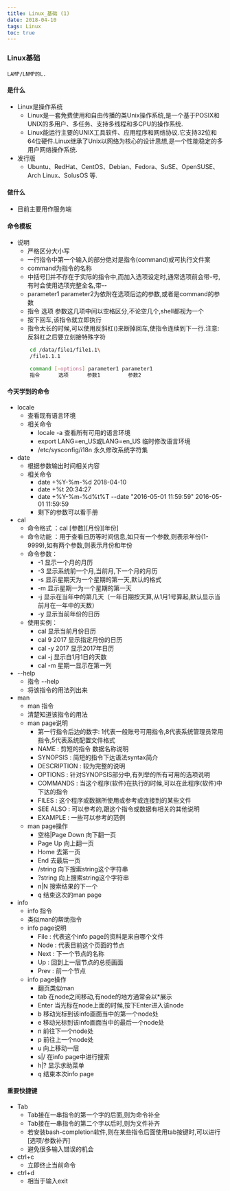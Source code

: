 ```yaml
---
title: Linux_基础 (1)
date: 2018-04-10
tags: Linux
toc: true
---
```


### Linux基础
    LAMP/LNMP的L.

<!-- more -->

#### 是什么
- Linux是操作系统
    * Linux是一套免费使用和自由传播的类Unix操作系统,是一个基于POSIX和UNIX的多用户、多任务、支持多线程和多CPU的操作系统.
    * Linux能运行主要的UNIX工具软件、应用程序和网络协议.它支持32位和64位硬件.Linux继承了Unix以网络为核心的设计思想,是一个性能稳定的多用户网络操作系统.
- 发行版
    * Ubuntu、RedHat、CentOS、Debian、Fedora、SuSE、OpenSUSE、Arch Linux、SolusOS 等.

#### 做什么
- 目前主要用作服务端

#### 命令模板
- 说明
    * 严格区分大小写
    * 一行指令中第一个输入的部分绝对是指令(command)或可执行文件案
    * command为指令的名称
    * 中括号[]并不存在于实际的指令中,而加入选项设定时,通常选项前会带-号,有时会使用选项完整全名,带--
    * parameter1 parameter2为依附在选项后边的参数,或者是command的参数
    * 指令 选项 参数这几项中间以空格区分,不论空几个,shell都视为一个
    * 按下回车,该指令就立即执行
    * 指令太长的时候,可以使用反斜杠(\)来断掉回车,使指令连续到下一行.注意:反斜杠之后要立刻接特殊字符
    ```bash
        cd /data/file1/file1.1\
        /file1.1.1

        command [-options] parameter1 parameter1
        指令      选项      参数1         参数2
    ```

#### 今天学到的命令
- locale
    * 查看现有语言环境
    * 相关命令
        * locale -a 查看所有可用的语言环境
        * export LANG=en_US或LANG=en_US 临时修改语言环境
        * /etc/sysconfig/i18n 永久修改系统字符集
- date
    * 根据参数输出时间相关内容
    * 相关命令
        * date +%Y-%m-%d 2018-04-10
        * date +%t  20:34:27
        * date +%Y-%m-%d%t%T --date "2016-05-01 11:59:59"  2016-05-01   11:59:59
        * 剩下的参数可以看手册
- cal
    * 命令格式 ：cal [参数][月份][年份]
    * 命令功能 ：用于查看日历等时间信息,如只有一个参数,则表示年份(1-9999),如有两个参数,则表示月份和年份
    * 命令参数：
        * -1 显示一个月的月历
        * -3 显示系统前一个月,当前月,下一个月的月历
        * -s  显示星期天为一个星期的第一天,默认的格式
        * -m 显示星期一为一个星期的第一天
        * -j  显示在当年中的第几天（一年日期按天算,从1月1号算起,默认显示当前月在一年中的天数）
        * -y  显示当前年份的日历
    * 使用实例：
        * cal 显示当前月份日历
        * cal 9 2017 显示指定月份的日历
        * cal -y 2017 显示2017年日历
        * cal -j 显示自1月1日的天数
        * cal -m 星期一显示在第一列
- \--help
    * 指令 --help
    * 将该指令的用法列出来
- man
    * man 指令
    * 清楚知道该指令的用法
    * man page说明
        * 第一行指令后边的数字: 1代表一般账号可用指令,8代表系统管理员常用指令,5代表系统配置文件格式
        * NAME : 剪短的指令 数据名称说明
        * SYNOPSIS : 简短的指令下达语法syntax简介
        * DESCRIPTION : 较为完整的说明
        * OPTIONS : 针对SYNOPSIS部分中,有列举的所有可用的选项说明
        * COMMANDS : 当这个程序(软件)在执行的时候,可以在此程序(软件)中下达的指令
        * FILES : 这个程序或数据所使用或参考或连接到的某些文件
        * SEE ALSO : 可以参考的,跟这个指令或数据有相关的其他说明
        * EXAMPLE : 一些可以参考的范例
    * man page操作
        * 空格|Page Down 向下翻一页
        * Page Up 向上翻一页
        * Home 去第一页
        * End 去最后一页
        * /string 向下搜索string这个字符串
        * ?string 向上搜索string这个字符串
        * n|N 搜索结果的下一个
        * q 结束这次的man page
- info 
    * info 指令
    * 类似man的帮助指令
    * info page说明
        * File : 代表这个info page的资料是来自哪个文件
        * Node : 代表目前这个页面的节点
        * Next : 下一个节点的名称
        * Up : 回到上一层节点的总揽画面
        * Prev : 前一个节点
    * info page操作
        * 翻页类似man
        * tab 在node之间移动,有node的地方通常会以*展示
        * Enter 当光标在node上面的时候,按下Enter进入该node
        * b 移动光标到该info画面当中的第一个node处
        * e 移动光标到该info画面当中的最后一个node处
        * n 前往下一个node处
        * p 前往上一个node处
        * u 向上移动一层
        * s|/ 在info page中进行搜索
        * h|? 显示求助菜单
        * q 结束本次info page

#### 重要快捷键
- Tab
    * Tab接在一串指令的第一个字的后面,则为命令补全
    * Tab接在一串指令的第二个字以后时,则为文件补齐
    * 若安装bash-completion软件,则在某些指令后面使用tab按键时,可以进行[选项/参数补齐]
    * 避免很多输入错误的机会
- ctrl+c
    * 立即终止当前命令
- ctrl+d
    * 相当于输入exit
